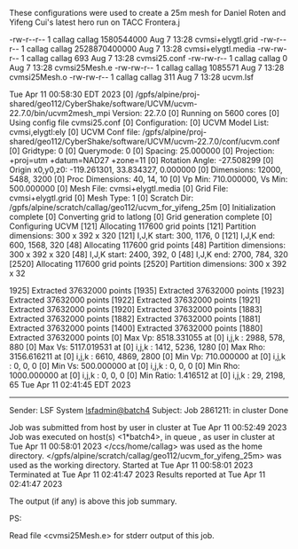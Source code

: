 These configurations were used to create a 25m mesh for Daniel Roten and Yifeng Cui's latest hero run on TACC Frontera.j

-rw-r--r-- 1 callag callag    1580544000 Aug  7 13:28 cvmsi+elygtl.grid
-rw-r--r-- 1 callag callag 2528870400000 Aug  7 13:28 cvmsi+elygtl.media
-rw-rw-r-- 1 callag callag           693 Aug  7 13:28 cvmsi25.conf
-rw-rw-r-- 1 callag callag             0 Aug  7 13:28 cvmsi25Mesh.e
-rw-rw-r-- 1 callag callag       1085571 Aug  7 13:28 cvmsi25Mesh.o
-rw-rw-r-- 1 callag callag           311 Aug  7 13:28 ucvm.lsf



Tue Apr 11 00:58:30 EDT 2023
[0] /gpfs/alpine/proj-shared/geo112/CyberShake/software/UCVM/ucvm-22.7.0/bin/ucvm2mesh_mpi Version: 22.7.0
[0] Running on 5600 cores
[0] Using config file cvmsi25.conf
[0] Configuration:
	[0] UCVM Model List: cvmsi,elygtl:ely
	[0] UCVM Conf file: /gpfs/alpine/proj-shared/geo112/CyberShake/software/UCVM/ucvm-22.7.0/conf/ucvm.conf
	[0] Gridtype: 0
	[0] Querymode: 0
	[0] Spacing: 25.000000
	[0] Projection: +proj=utm +datum=NAD27 +zone=11
		[0] Rotation Angle: -27.508299
		[0] Origin x0,y0,z0: -119.261301, 33.834327, 0.000000
		[0] Dimensions: 12000, 5488, 3200
	[0] Proc Dimensions: 40, 14, 10
	[0] Vp Min: 710.000000, Vs Min: 500.000000
	[0] Mesh File: cvmsi+elygtl.media
	[0] Grid File: cvmsi+elygtl.grid
	[0] Mesh Type: 1
	[0] Scratch Dir: /gpfs/alpine/scratch/callag/geo112/ucvm_for_yifeng_25m
[0] Initialization complete
[0] Converting grid to latlong
[0] Grid generation complete
[0] Configuring UCVM
[121] Allocating 117600 grid points
[121] Partition dimensions: 300 x 392 x 320
[121] I,J,K start: 300, 1176, 0
[121] I,J,K end: 600, 1568, 320
[48] Allocating 117600 grid points
[48] Partition dimensions: 300 x 392 x 320
[48] I,J,K start: 2400, 392, 0
[48] I,J,K end: 2700, 784, 320
[2520] Allocating 117600 grid points
[2520] Partition dimensions: 300 x 392 x 32


1925] Extracted 37632000 points
[1935] Extracted 37632000 points
[1923] Extracted 37632000 points
[1922] Extracted 37632000 points
[1921] Extracted 37632000 points
[1920] Extracted 37632000 points
[1883] Extracted 37632000 points
[1882] Extracted 37632000 points
[1881] Extracted 37632000 points
[1400] Extracted 37632000 points
[1880] Extracted 37632000 points
[0] Max Vp: 8518.331055 at
[0]	i,j,k : 2988, 578, 880
[0] Max Vs: 5117.019531 at
[0]	i,j,k : 1412, 5236, 1280
[0] Max Rho: 3156.616211 at
[0]	i,j,k : 6610, 4869, 2800
[0] Min Vp: 710.000000 at
[0]	i,j,k : 0, 0, 0
[0] Min Vs: 500.000000 at
[0]	i,j,k : 0, 0, 0
[0] Min Rho: 1000.000000 at
[0]	i,j,k : 0, 0, 0
[0] Min Ratio: 1.416512 at
[0]	i,j,k : 29, 2198, 65
Tue Apr 11 02:41:45 EDT 2023

------------------------------------------------------------
Sender: LSF System <lsfadmin@batch4>
Subject: Job 2861211: <cvmsi25Mesh> in cluster <summit> Done

Job <cvmsi25Mesh> was submitted from host <login2> by user <callag> in cluster <summit> at Tue Apr 11 00:52:49 2023
Job was executed on host(s) <1*batch4>, in queue <batch>, as user <callag> in cluster <summit> at Tue Apr 11 00:58:01 2023
</ccs/home/callag> was used as the home directory.
</gpfs/alpine/scratch/callag/geo112/ucvm_for_yifeng_25m> was used as the working directory.
Started at Tue Apr 11 00:58:01 2023
Terminated at Tue Apr 11 02:41:47 2023
Results reported at Tue Apr 11 02:41:47 2023

The output (if any) is above this job summary.



PS:

Read file <cvmsi25Mesh.e> for stderr output of this job.
